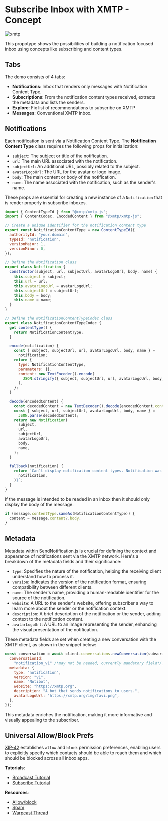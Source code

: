 # Subscribe Inbox with XMTP - Concept

![xmtp](https://github.com/xmtp/xmtp-quickstart-reactjs/assets/1447073/3f2979ec-4d13-4c3d-bf20-deab3b2ffaa1)

This propotype shows the possibilities of building a notification focused inbox using concepts like subscribing and content types.

## Tabs

The demo consists of 4 tabs:

- **Notifications**: Inbox that renders only messages with Notification Content Type.
- **Subscriptions**: From the notification content types received, extracts the metadata and lists the senders.
- **Explore**: Fix list of recommendations to subscribe on XMTP
- **Messages**: Conventional XMTP inbox.

## Notifications

Each notification is sent via a Notification Content Type. The **Notification Content Type** class requires the following props for initialization:

- `subject`: The subject or title of the notification.
- `url`: The main URL associated with the notification.
- `subjectUrl`: An additional URL, possibly related to the subject.
- `avatarLogoUrl`: The URL for the avatar or logo image.
- `body`: The main content or body of the notification.
- `name`: The name associated with the notification, such as the sender's name.

These props are essential for creating a new instance of a `Notification` that is render properly in subscribe inboxes.

```jsx
import { ContentTypeId } from "@xmtp/xmtp-js";
import { ContentCodec, EncodedContent } from "@xmtp/xmtp-js";

// Create a unique identifier for the notification content type
export const NotificationContentType = new ContentTypeId({
  authorityId: "your.domain",
  typeId: "notification",
  versionMajor: 1,
  versionMinor: 0,
});

// Define the Notification class
export class Notification {
  constructor(subject, url, subjectUrl, avatarLogoUrl, body, name) {
    this.subject = subject;
    this.url = url;
    this.avatarLogoUrl = avatarLogoUrl;
    this.subjectUrl = subjectUrl;
    this.body = body;
    this.name = name;
  }
}

// Define the NotificationContentTypeCodec class
export class NotificationContentTypeCodec {
  get contentType() {
    return NotificationContentType;
  }

  encode(notification) {
    const { subject, subjectUrl, url, avatarLogoUrl, body, name } =
      notification;
    return {
      type: NotificationContentType,
      parameters: {},
      content: new TextEncoder().encode(
        JSON.stringify({ subject, subjectUrl, url, avatarLogoUrl, body, name }),
      ),
    };
  }

  decode(encodedContent) {
    const decodedContent = new TextDecoder().decode(encodedContent.content);
    const { subject, url, subjectUrl, avatarLogoUrl, body, name } =
      JSON.parse(decodedContent);
    return new Notification(
      subject,
      url,
      subjectUrl,
      avatarLogoUrl,
      body,
      name,
    );
  }

  fallback(notification) {
    return `Can’t display notification content types. Notification was ${JSON.stringify(
      notification,
    )}`;
  }
}
```

If the message is intended to be readed in an inbox then it should only display the body of the message.

```jsx
if (message.contentType.sameAs(NotificationContentType)) {
  content = message.content?.body;
}
```

## Metadata

Metadata within SendNotification.js is crucial for defining the context and appearance of notifications sent via the XMTP network.
Here's a breakdown of the metadata fields and their significance:

- `type`: Specifies the nature of the notification, helping the receiving client understand how to process it.
- `version`: Indicates the version of the notification format, ensuring compatibility between different clients.
- `name`: The sender's name, providing a human-readable identifier for the source of the notification.
- `website`: A URL to the sender's website, offering subscriber a way to learn more about the sender or the notification context.
- `description`: A brief description of the notification or the sender, adding context to the notification content.
- `avatarLogoUrl`: A URL to an image representing the sender, enhancing the visual presentation of the notification.

These metadata fields are set when creating a new conversation with the XMTP client, as shown in the snippet below:

```javascript
const conversation = await client.conversations.newConversation(subscriber, {
  conversationId:
    "notification_v1" /*may not be needed, currently mandatory field*/,
  metadata: {
    type: "notification",
    version: "v1",
    name: "Notibot",
    website: "https://xmtp.org",
    description: "A bot that sends notifications to users.",
    avatarLogoUrl: "https://xmtp.org/img/favi.png",
  },
});
```

This metadata enriches the notification, making it more informative and visually appealing to the subscriber.

## Universal Allow/Block Prefs

[XIP-42](https://community.xmtp.org/t/xip-42-universal-allow-and-block-preferences/544) establishes `allow` and `block` permission preferences, enabling users to explicitly specify which contacts should be able to reach them and which should be blocked across all inbox apps.

**Tutorials**:

- [Broadcast Tutorial](/docs/tutorials/portable-consent/broadcast)
- [Subscribe Tutorial](/docs/tutorials/portable-consent/subscribe)

**Resources**:

- [Allow/block](/docs/build/user-consent)
- [Spam](/docs/build/spam)
- [Warpcast Thread](https://warpcast.com/0xdesigner/0x52fa0e7d)
